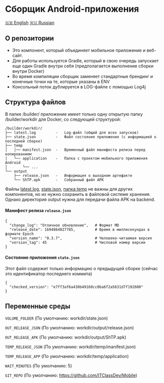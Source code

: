# Сборщик Android-приложения
[🇬🇧 English](/README.md) [🇷🇺 Russian](/README.ru.md)

## О репозитории

* Это компонент, который объединяет мобильное приложение и веб-сайт.
* Для работы используется Gradle, который в свою очередь запускает еще один Gradle внутри себя (предполагается выполнение сборки внутри Docker)
* Во время компиляции сборщик заменяет стандартные брендинг и конечные точки на те, которые указаны в ENV
* Консольный поток дублируется в LOG-файле с помощью Log4j


## Структура файлов
В папке /builder/ приложение имеет только одну открытую папку /builder/workdir для Docker, со следующей структурой:

```
/builder/workdir/
├── latest.log         -   Log-файл (общий для всех запусков)
├── state.json         -   Файл состояния приложения (с информацией о последней сборке)
├── temp
│   │── manifest.json  -   Временный файл манифеста релиза перед копированием
│   └── application    -   Папка с проектом мобильного приложения Android
│       └── ...
└── output
    ├── release.json   -   Информация о выходном артефакте
    └── ShTP.apk       -   Собранный файл APK
```

Файлы <ins>latest.log</ins>, <ins>state.json</ins>, <ins>папка temp</ins> не важны для других компонентов, но их нужно сохранить в файловой системе хранения.
Однако директория output нужна для передачи файла APK на backend.

#### Манифест релиза `release.json`
```
{
  "change_log": "Отличное обновление",   # Формат MD
  "release_date": 1694864027785,         # Время в миллисекундах в формате Epoch
  "version_name": "0.3.7",               # Человеко-читаемая версия
  "version_tag": 45                      # Числовой номер версии
}
```

#### Состояние приложения `state.json`
Этот файл содержит только информацию о предыдущей сборке (сейчас это идентификатор последнего коммита)
```
{
  "checked_version": "e7ff3af6a430b49160cc0ba6f2a5631d7f192600"
}
```

## Переменные среды

`VOLUME_FOLDER` (По умолчанию: workdir/state.json)

`OUT_RELEASE_JSON` (По умолчанию: workdir/output/release.json)

`OUT_RELEASE_APK` (По умолчанию: workdir/output/ShTP.apk)

`TEMP_RELEASE_JSON` (По умолчанию: workdir/temp/manifest.json)

`TEMP_RELEASE_APP` (По умолчанию: workdir/temp/application)

`WAIT_MINUTES` (По умолчанию: 5)

`GIT_REPO` (По умолчанию: https://github.com/ITClassDev/Mobile)